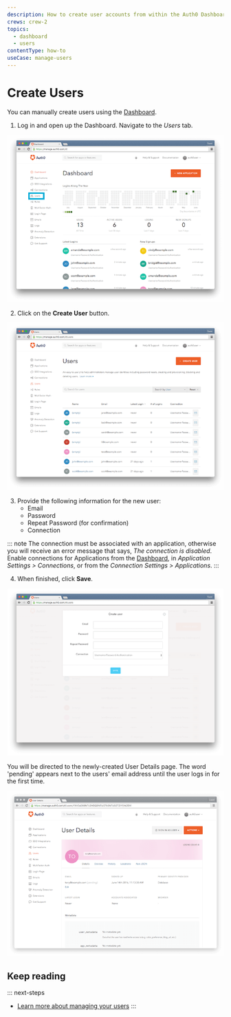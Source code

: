 ```yaml
---
description: How to create user accounts from within the Auth0 Dashboard.
crews: crew-2
topics:
  - dashboard
  - users
contentType: how-to
useCase: manage-users
---
```


# Create Users

You can manually create users using the [Dashboard](${manage_url}).

1. Log in and open up the Dashboard. Navigate to the _Users_ tab.

![](/media/articles/users/dashboard.png)

2. Click on the __Create User__ button.

![](/media/articles/users/users-tab.png)

3. Provide the following information for the new user:
    * Email
    * Password
    * Repeat Password (for confirmation)
    * Connection

::: note
The connection must be associated with an application, otherwise you will receive an error message that says, <em>The connection is disabled</em>. Enable connections for Applications from the <a href="${manage_url}">Dashboard</a>, in <em> Application Settings > Connections</em>, or from the <em>Connection Settings > Applications</em>.
:::

4. When finished, click __Save__.

![](/media/articles/users/create-user.png)

You will be directed to the newly-created User Details page. The word 'pending' appears next to the users' email address until the user logs in for the first time. 

![](/media/articles/users/user-profile.png)

## Keep reading

::: next-steps
* [Learn more about managing your users](/user-profile/overview-user-profile.md)
:::
